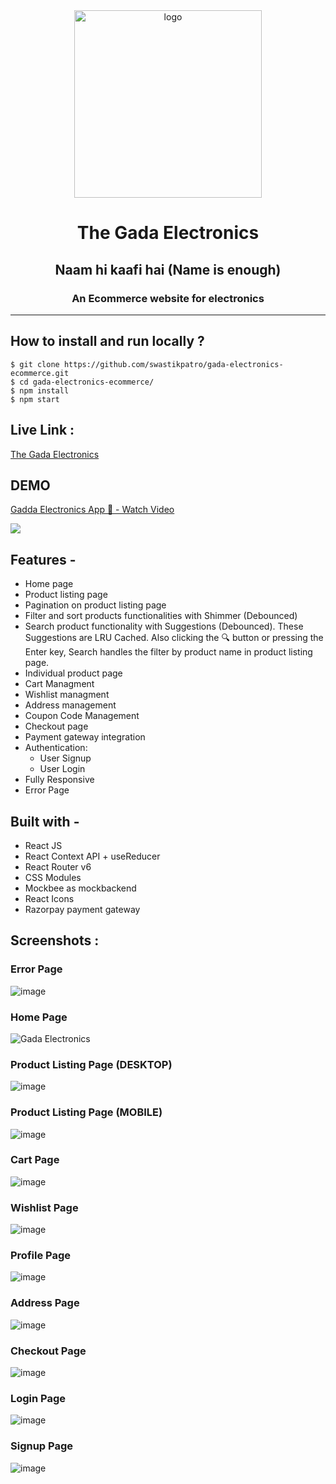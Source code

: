 <div align="center">
  <img src="https://res.cloudinary.com/dtbd1y4en/image/upload/v1686085866/jethalalBanner_mwo4ml.png" height="300" width="300" alt="logo"/>

# The Gada Electronics

## Naam hi kaafi hai (Name is enough)

### An Ecommerce website for electronics

  <hr />

</div>

## **How to install and run locally ?**

```
$ git clone https://github.com/swastikpatro/gada-electronics-ecommerce.git
$ cd gada-electronics-ecommerce/
$ npm install
$ npm start
```

## **Live Link :**

[The Gada Electronics](https://gada-electronics-ecommerce.vercel.app/)

## **DEMO**

<a href="https://www.loom.com/share/322cc01c9fed4c06ba42541fb8675ad0">
    <p>Gadda Electronics App 📱 - Watch Video</p>
    <img style="max-width:300px;" src="https://cdn.loom.com/sessions/thumbnails/322cc01c9fed4c06ba42541fb8675ad0-1686135559450-with-play.gif">
  </a>

## **Features -**

- Home page
- Product listing page
- Pagination on product listing page
- Filter and sort products functionalities with Shimmer (Debounced)
- Search product functionality with Suggestions (Debounced). These Suggestions are LRU Cached. Also clicking the 🔍 button or pressing the Enter key, Search handles the filter by product name in product listing page.
- Individual product page
- Cart Managment
- Wishlist managment
- Address management
- Coupon Code Management
- Checkout page
- Payment gateway integration
- Authentication:
  - User Signup
  - User Login
- Fully Responsive
- Error Page

## **Built with -**

- React JS
- React Context API + useReducer
- React Router v6
- CSS Modules
- Mockbee as mockbackend
- React Icons
- Razorpay payment gateway

## **Screenshots :**

### Error Page
![image](https://github.com/swastikpatro/gada-electronics-ecommerce/assets/113245457/0fd0c9a1-574a-4aef-bfe7-b59bc8ca0536)

### Home Page
![Gada Electronics](https://github.com/swastikpatro/gada-electronics-ecommerce/assets/113245457/d9a14521-8498-40f7-b57b-8a141c0b1e3a)

### Product Listing Page (DESKTOP)
![image](https://github.com/swastikpatro/gada-electronics-ecommerce/assets/113245457/c7423acb-db46-498b-85f3-e5d3e5d1a725)

### Product Listing Page (MOBILE)
![image](https://github.com/swastikpatro/gada-electronics-ecommerce/assets/113245457/ce97605a-c25b-47ae-8df2-9961168e8318)

### Cart Page
![image](https://github.com/swastikpatro/gada-electronics-ecommerce/assets/113245457/3d6c755c-808f-457a-92b2-cb2f4aa9b939)

### Wishlist Page
![image](https://github.com/swastikpatro/gada-electronics-ecommerce/assets/113245457/46f21440-c25d-498b-bc03-f906e0f26859)

### Profile Page
![image](https://github.com/swastikpatro/gada-electronics-ecommerce/assets/113245457/db3dee7c-9313-4328-abde-f84f68e1f78e)

### Address Page
![image](https://github.com/swastikpatro/gada-electronics-ecommerce/assets/113245457/38c423cd-760f-47c5-b16b-d1831ffd63ff)

### Checkout Page
![image](https://github.com/swastikpatro/gada-electronics-ecommerce/assets/113245457/fa192bcc-1dbd-47ee-aa82-0f708bb6d0d5)

### Login Page
![image](https://github.com/swastikpatro/gada-electronics-ecommerce/assets/113245457/e61ec27f-0f7e-4da3-aa3e-3d09f10b0d5a)

### Signup Page
![image](https://github.com/swastikpatro/gada-electronics-ecommerce/assets/113245457/b10f3147-4cad-4feb-8e61-5245f4662c07)
